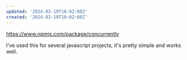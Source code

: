 ```yaml
---
updated: '2024-03-19T18:02:08Z'
created: '2024-03-19T18:02:08Z'
---
```

https://www.npmjs.com/package/concurrently

I've used this for several javascript projects, it's pretty simple and works well.